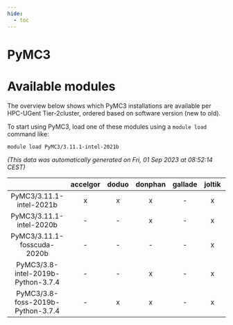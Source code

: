 ```yaml
---
hide:
  - toc
---
```


PyMC3
=====

# Available modules


The overview below shows which PyMC3 installations are available per HPC-UGent Tier-2cluster, ordered based on software version (new to old).

To start using PyMC3, load one of these modules using a `module load` command like:

```shell
module load PyMC3/3.11.1-intel-2021b
```

*(This data was automatically generated on Fri, 01 Sep 2023 at 08:52:14 CEST)*  

| |accelgor|doduo|donphan|gallade|joltik|skitty|swalot|victini|
| :---: | :---: | :---: | :---: | :---: | :---: | :---: | :---: | :---: |
|PyMC3/3.11.1-intel-2021b|x|x|x|-|x|x|x|x|
|PyMC3/3.11.1-intel-2020b|-|-|x|-|x|x|x|x|
|PyMC3/3.11.1-fosscuda-2020b|-|-|-|-|x|-|-|-|
|PyMC3/3.8-intel-2019b-Python-3.7.4|-|-|x|-|x|x|-|x|
|PyMC3/3.8-foss-2019b-Python-3.7.4|-|x|x|-|x|x|-|x|
